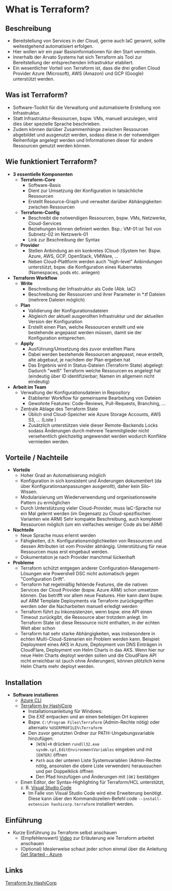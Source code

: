 # What is Terraform?

## Beschreibung

* Bereitstellung von Services in der Cloud, gerne auch IaC genannt, sollte weitestgehend automatisiert erfolgen.
* Hier wollen wir ein paar Basisinformationen für den Start vermitteln.
* Innerhalb der Arvato Systems hat sich Terraform als Tool zur Bereitstellung der entsprechenden Infrastruktur etabliert.
* Ein wesentlicher Vorteil von Terraform ist, dass die drei großen Cloud Provider Azure (Microsoft), AWS (Amazon) und GCP (Google) unterstützt werden.

## Was ist Terraform?

* Software-Toolkit für die Verwaltung und automatisierte Erstellung von Infrastruktur.
* Statt Infrastruktur-Ressourcen, bspw. VMs, manuell anzulegen, wird dies über spezielle Sprache beschrieben.
* Zudem können darüber Zusammenhänge zwischen Ressourcen abgebildet und ausgenutzt werden, sodass diese in der notwendigen Reihenfolge angelegt werden und Informationen dieser für andere Ressourcen genutzt werden können.

## Wie funktioniert Terraform?

* **3 essentielle Komponenten**
  * **Terraform-Core**
    * Software-Basis
    * Dient zur Umsetzung der Konfiguration in tatsächliche Ressourcen
    * Erstellt Resource-Graph und verwaltet darüber Abhängigkeiten zwischen Ressourcen
  * **Terraform-Config**
    * Beschreibt die notwendigen Ressourcen, bspw. VMs, Netzwerke, Cloud-Services
    * Beziehungen können definiert werden. Bsp.: VM-01 ist Teil von Subnetz-02 im Netzwerk-01
    * Link zur Beschreibung der Syntax
  * **Provider**
    * Stellen Anbindung an ein konkretes (Cloud-)System her. Bspw. Azure, AWS, GCP, OpenStack, VMWare, ...
    * Neben Cloud-Plattform werden auch "high-level" Anbindungen unterstützt, bspw. die Konfiguration eines Kubernetes (Namespaces, pods etc. anlegen)
* **Terraform Workflow**
  * **Write**
    * Beschreibung der Infrastruktur als Code (Abk. IaC)
    * Beschreibung der Ressourcen und ihrer Parameter in *.tf Dateien (mehrere Dateien möglich)
  * **Plan**
    * Validierung der Konfigurationsdateien
    * Abgleich der aktuell ausgerollten Infrastruktur und der aktuellen Version der Konfiguration
    * Erstellt einen Plan, welche Ressourcen erstellt und wie bestehende angepasst werden müssen, damit sie der Konfiguration entsprechen.
  * **Apply**
    * Ausführung/Umsetzung des zuvor erstellten Plans
    * Dabei werden bestehende Ressourcen angepasst, neue erstellt, alte abgebaut, je nachdem der Plan ergeben hat
    * Das Ergebnis wird in Status-Dateien (Terraform State) abgelegt: Dadurch "weiß" Terraform welche Ressourcen es angelegt hat (eindeutig über ID identifizierbar; Namen im allgemein nicht eindeutig)
* **Arbeit im Team**
  * Verwaltung der Konfigurationsdateien in Repository
    * Etablierter Workflow für gemeinsame Bearbeitung von Dateien
    * Gewohnte Features: Code-Reviews, Pull-Requests, Branching, ...
  * Zentrale Ablage des Terraform State
    * Üblich sind Cloud-Speicher wie Azure Storage Accounts, AWS S3, ... (Liste )
    * Zusätzlich unterstützen viele dieser Remote-Backends Locks sodass Änderungen durch mehrere Teammitglieder nicht versehentlich gleichzeitig angewendet werden wodurch Konflikte vermieden werden.

## Vorteile / Nachteile

* **Vorteile**
  * Hoher Grad an Automatisierung möglich
  * Konfiguration in sich konsistent und Änderungen dokumentiert (da über Konfigurationsanpassungen ausgerollt), daher kein Silo-Wissen.
  * Modularisierung um Wiederverwendung und organisationsweite Pattern zu ermöglichen
  * Durch Unterstützung vieler Cloud-Provider, muss IaC-Sprache nur ein Mal gelernt werden (im Gegensatz zu Cloud-spezifischen Varianten wie ARM)
Sehr kompakte Beschreibung, auch komplexer Ressourcen möglich (um ein vielfaches weniger Code als bei ARM)
* **Nachteile**
  * Neue Sprache muss erlernt werden
  * Fähigkeiten, d.h. Konfigurationsmöglichkeiten von Ressourcen und dessen Attributen ist vom Provider abhängig. Unterstützung für neue Ressourcen muss erst eingebaut werden.
  * Dokumentation je nach Provider manchmal lückenhaft
* **Probleme**
  * Terraform schützt entgegen anderer Configuration-Management-Lösungen wie Powershell DSC nicht automatisch gegen "Configuration Drift".
  * Terraform hat regelmäßig fehlende Features, die die nativen Services der Cloud Provider (bspw. Azure ARM) schon umsetzen können. Das betrifft vor allem neue Features. Hier kann dann bspw. auf ARM Template Deployments via Terraform zurückgegriffen werden oder die Nacharbeiten manuell erledigt werden
  * Terraform führt zu Inkonsistenzen, wenn bspw. eine API einen Timeout zurückgibt, die Ressource aber trotzdem anlegt. Im Terraform State ist diese Ressource nicht enthalten, in der echten Welt aber schon
  * Terraform hat sehr starke Abhängigkeiten, was insbesondere in echten Multi-Cloud-Szenarien ein Problem werden kann. Beispiel: Deployment eines AKS in Azure, Deployment von DNS Einträgen in CloudFlare, Deployment von Helm Charts in das AKS. Wenn hier nur neue Helm Charts deployt werden sollen und die CloudFlare API nicht erreichbar ist (auch ohne Änderungen), können plötzlich keine Helm Charts mehr deployt werden.

## Installation

* **Software installieren**
  * [Azure CLI](https://docs.microsoft.com/de-de/cli/azure/install-azure-cli)
  * [Terraform by HashiCorp](https://www.terraform.io/downloads.html)
    * Installationsanleitung für Windows:
    * Die _EXE_ entpacken und an einen beliebigen Ort kopieren
    * Bspw. `C:\Program Files\Terraform` (Admin-Rechte nötig) oder alternativ `%USERPROFILE%\Terraform`
    * Den zuvor genutzten Ordner zur PATH-Umgebungsvariable hinzufügen:
      * `[WIN]+R` drücken `rundll32.exe sysdm.cpl,EditEnvironmentVariables` eingeben und mit `[ENTER]` öffnen
      * `Path` aus der unteren Liste Systemvariablen (Admin-Rechte nötig, ansonsten die obere Liste verwenden) heraussuchen und per Doppelklick öffnen
      * Den Pfad hinzufügen und Änderungen mit `[OK]` bestätigen
  * Einen Editor, der Syntax-Highlighting für Terraform/HCL unterstützt, z. B. [Visual Studio Code](https://code.visualstudio.com/)
    * Im Falle von Visual Studio Code wird eine Erweiterung benötigt. Diese kann über den Kommandozeilen-Befehl code `--install-extension hashicorp.terraform` installiert werden.

## Einführung

* Kurze Einführung zu Terraform selbst anschauen
  * (Empfehlenswert) [Video](https://www.terraform.io/intro/index.html) zur Erläuterung wie Terraform arbeitet anschauen
  * (Optional) Idealerweise schaut jeder schon einmal über die Anleitung [Get Started - Azure](https://learn.hashicorp.com/collections/terraform/azure-get-started).

## Links

[Terraform by HashiCorp](https://www.terraform.io/)
